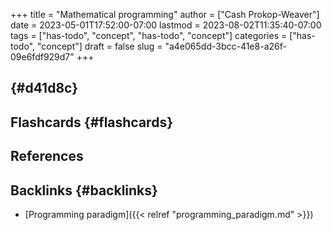 +++
title = "Mathematical programming"
author = ["Cash Prokop-Weaver"]
date = 2023-05-01T17:52:00-07:00
lastmod = 2023-08-02T11:35:40-07:00
tags = ["has-todo", "concept", "has-todo", "concept"]
categories = ["has-todo", "concept"]
draft = false
slug = "a4e065dd-3bcc-41e8-a26f-09e6fdf929d7"
+++

##  {#d41d8c}


## Flashcards {#flashcards}

## References

<style>.csl-entry{text-indent: -1.5em; margin-left: 1.5em;}</style><div class="csl-bib-body">
</div>


## Backlinks {#backlinks}

-   [Programming paradigm]({{< relref "programming_paradigm.md" >}})
